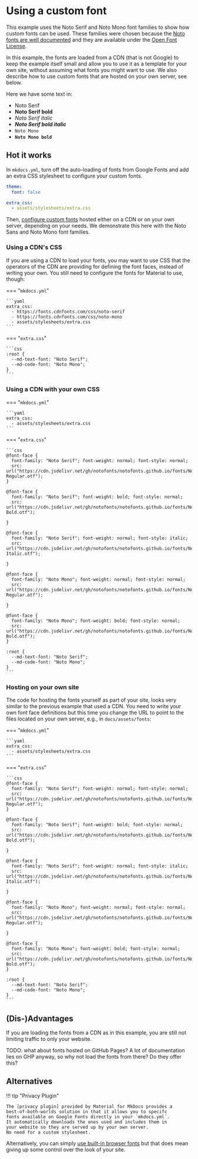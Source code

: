 # Using a custom font

This example uses the Noto Serif and Noto Mono font families to show
how custom fonts can be used. These families were chosen because the 
[Noto fonts are well documented] and they are available under the 
[Open Font License].

[Noto fonts are well documented]: https://notofonts.github.io/noto-docs/
[Open Font License]: https://scripts.sil.org/ofl

In this example, the fonts are loaded from a CDN (that is not Google)
to keep the example itself small and allow you to use it as a template
for your own site, without assuming what fonts you might want to use.
We also describe how to use custom fonts that are hosted on your own
server, see below.

Here we have some text in:

- Noto Serif
- **Noto Serif bold**
- *Noto Serif italic*
- __*Noto Serif bold italic*__
- `Noto Mono`
- __`Noto Mono bold`__ 

## Hot it works

In `mkdocs.yml`, turn off the auto-loading of fonts from Google Fonts
and add an extra CSS stylesheet to configure your custom fonts.

```yaml
theme:
  font: false

extra_css:
  - assets/stylesheets/extra.css
```

Then, [configure custom fonts] hosted either on a CDN or on your own
server, depending on your needs. We demonstrate this here with the 
Noto Sans and Noto Mono font families.

[configure custom fonts]: https://squidfunk.github.io/mkdocs-material/setup/changing-the-fonts/#additional-fonts

### Using a CDN's CSS

If you are using a CDN to load your fonts, you may want to use CSS
that the operators of the CDN are providing for defining the font
faces, instead of writing your own. You still need to configure the
fonts for Material to use, though:

=== "`mkdocs.yml`"

    ```yaml
    extra_css:
      - https://fonts.cdnfonts.com/css/noto-serif
      - https://fonts.cdnfonts.com/css/noto-mono
      - assets/stylesheets/extra.css
    ```

=== "`extra.css`"

    ```css
    :root {
      --md-text-font: "Noto Serif";
      --md-code-font: "Noto Mono";
    }
    ```

### Using a CDN with your own CSS

=== "`mkdocs.yml`"

    ```yaml
    extra_css:
      - assets/stylesheets/extra.css
    ```

=== "`extra.css`"

    ```css
    @font-face {
      font-family: "Noto Serif"; font-weight: normal; font-style: normal;
      src: url("https://cdn.jsdelivr.net/gh/notofonts/notofonts.github.io/fonts/NotoSerif/unhinted/otf/NotoSerif-Regular.otf");
    }

    @font-face {
      font-family: "Noto Serif"; font-weight: bold; font-style: normal;
      src: url("https://cdn.jsdelivr.net/gh/notofonts/notofonts.github.io/fonts/NotoSerif/unhinted/otf/NotoSerif-Bold.otf");

    }

    @font-face {
      font-family: "Noto Serif"; font-weight: normal; font-style: italic;
      src: url("https://cdn.jsdelivr.net/gh/notofonts/notofonts.github.io/fonts/NotoSerif/unhinted/otf/NotoSerif-Italic.otf");

    }

    @font-face {
      font-family: "Noto Mono"; font-weight: normal; font-style: normal;
      src: url("https://cdn.jsdelivr.net/gh/notofonts/notofonts.github.io/fonts/NotoSansMono/unhinted/otf/NotoSansMono-Regular.otf");

    }

    @font-face {
      font-family: "Noto Mono"; font-weight: bold; font-style: normal;
      src: url("https://cdn.jsdelivr.net/gh/notofonts/notofonts.github.io/fonts/NotoSansMono/unhinted/otf/NotoSansMono-Bold.otf");
    }

    :root {
      --md-text-font: "Noto Serif";
      --md-code-font: "Noto Mono";
    }
    ```

### Hosting on your own site

The code for hosting the fonts yourself as part of your site, looks
very similar to the previous example that used a CDN. You need to
write your own font face definitions but this time you change the URL
to point to the files located on your own server, e.g., in
`docs/assets/fonts`:

=== "`mkdocs.yml`"

    ```yaml
    extra_css:
      - assets/stylesheets/extra.css
    ```

=== "`extra.css`"

    ```css
    @font-face {
      font-family: "Noto Serif"; font-weight: normal; font-style: normal;
      src: url("https://cdn.jsdelivr.net/gh/notofonts/notofonts.github.io/fonts/NotoSerif/unhinted/otf/NotoSerif-Regular.otf");
    }

    @font-face {
      font-family: "Noto Serif"; font-weight: bold; font-style: normal;
      src: url("https://cdn.jsdelivr.net/gh/notofonts/notofonts.github.io/fonts/NotoSerif/unhinted/otf/NotoSerif-Bold.otf");

    }

    @font-face {
      font-family: "Noto Serif"; font-weight: normal; font-style: italic;
      src: url("https://cdn.jsdelivr.net/gh/notofonts/notofonts.github.io/fonts/NotoSerif/unhinted/otf/NotoSerif-Italic.otf");

    }

    @font-face {
      font-family: "Noto Mono"; font-weight: normal; font-style: normal;
      src: url("https://cdn.jsdelivr.net/gh/notofonts/notofonts.github.io/fonts/NotoSansMono/unhinted/otf/NotoSansMono-Regular.otf");

    }

    @font-face {
      font-family: "Noto Mono"; font-weight: bold; font-style: normal;
      src: url("https://cdn.jsdelivr.net/gh/notofonts/notofonts.github.io/fonts/NotoSansMono/unhinted/otf/NotoSansMono-Bold.otf");
    }

    :root {
      --md-text-font: "Noto Serif";
      --md-code-font: "Noto Mono";
    }
    ```


## (Dis-)Advantages

If you are loading the fonts from a CDN as in this example, you are
still not limiting traffic to only your website. 

TODO: what about fonts hosted on GitHub Pages? A lot of documentation lies on GHP anyway, so why not load the fonts from there? Do they offer this?

## Alternatives

!!! tip "Privacy Plugin"

    The [privacy plugin] provided by Material for MkDocs provides a
    best-of-both-worlds solution in that it allows you to specifc 
    fonts available on Google Fonts directly in your `mkdocs.yml`.
    It automatically downloads the ones used and includes them in 
    your website so they are served up by your own server. 
    No need for a custom stylesheet.

Alternatively, you can simply [use built-in browser fonts] but that
does mean giving up some control over the look of your site.

[privacy plugin]: https://squidfunk.github.io/mkdocs-material/plugins/privacy/
[use built-in browser fonts]: ../fonts-builtin
